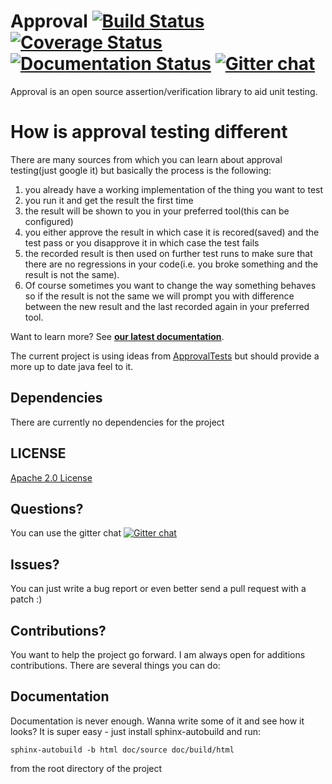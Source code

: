 Approval [![Build Status](https://secure.travis-ci.org/nikolavp/approval.png)](http://travis-ci.org/nikolavp/approval) [![Coverage Status](https://coveralls.io/repos/nikolavp/approval/badge.png)](https://coveralls.io/r/nikolavp/approval) [![Documentation Status](https://readthedocs.org/projects/approval/badge/?version=latest)](https://readthedocs.org/projects/approval/?badge=latest) [![Gitter chat](https://badges.gitter.im/nikolavp/approval.png)](https://gitter.im/nikolavp/approval)
=======
Approval is an open source assertion/verification library to aid unit testing.

How is approval testing different
=================================

There are many sources from which you can learn about approval testing(just google it) but basically the process is the following:

1. you already have a working implementation of the thing you want to test
2. you run it and get the result the first time
3. the result will be shown to you in your preferred tool(this can be configured)
4. you either approve the result in which case it is recored(saved) and the test pass or you disapprove it in which case the test fails
5. the recorded result is then used on further test runs to make sure that there are no regressions in your code(i.e. you broke something and the result is not the same).
6. Of course sometimes you want to change the way something behaves so if the result is not the same we will prompt you with difference between the new result and the last recorded again in your preferred tool.

Want to learn more? See **[our latest documentation](http://approval.readthedocs.org/en/latest/)**.

The current project is using ideas from [ApprovalTests](https://github.com/approvals/ApprovalTests.Java) but should provide a more up to date java feel to it.

Dependencies
---
There are currently no dependencies for the project

## LICENSE
[Apache 2.0 License](https://github.com/SignalR/SignalR/blob/master/LICENSE.md)


Questions?
---

You can use the gitter chat [![Gitter chat](https://badges.gitter.im/nikolavp/approval.png)](https://gitter.im/nikolavp/approval)

Issues?
---
You can just write a bug report or even better send a pull request with a patch :)


Contributions?
---
You want to help the project go forward. I am always open for additions contributions. There are several things you can do:

Documentation
-----
Documentation is never enough. Wanna write some of it and see how it looks? It is super easy - just install sphinx-autobuild and run:
```
sphinx-autobuild -b html doc/source doc/build/html
```

from the root directory of the project

